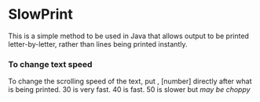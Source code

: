 # SlowPrint
This is a simple method to be used in Java that allows output to be printed letter-by-letter, rather than lines being printed instantly.

### To change text speed
To change the scrolling speed of the text, put \, [number] directly after what is being printed.
30 is very fast.
40 is fast.
50 is slower but *may be choppy*
